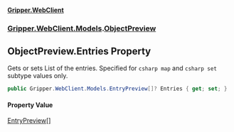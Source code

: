 #### [Gripper.WebClient](index 'index')
### [Gripper.WebClient.Models](Gripper_WebClient_Models 'Gripper.WebClient.Models').[ObjectPreview](Gripper_WebClient_Models_ObjectPreview 'Gripper.WebClient.Models.ObjectPreview')
## ObjectPreview.Entries Property
Gets or sets List of the entries. Specified for ```csharp
map```
 and ```csharp
set```
 subtype values only.  
```csharp
public Gripper.WebClient.Models.EntryPreview[]? Entries { get; set; }
```
#### Property Value
[EntryPreview](Gripper_WebClient_Models_EntryPreview 'Gripper.WebClient.Models.EntryPreview')[[]](https://docs.microsoft.com/en-us/dotnet/api/System.Array 'System.Array')
